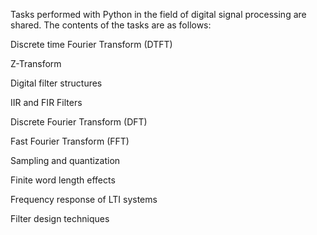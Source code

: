 Tasks performed with Python in the field of digital signal processing are shared. The contents of the tasks are as follows:

Discrete time Fourier Transform (DTFT)

Z-Transform

Digital filter structures

IIR and FIR Filters

Discrete Fourier Transform (DFT)

Fast Fourier Transform (FFT)

Sampling and quantization

Finite word length effects

Frequency response of LTI systems

Filter design techniques
